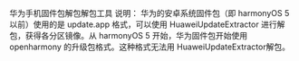 华为手机固件包解包解包工具
说明：
华为的安卓系统固件包（即 harmonyOS 5 以前）使用的是 update.app 格式，可以使用 HuaweiUpdateExtractor 进行解包，获得各分区镜像。从 harmonyOS 5 开始，华为固件包开始使用 openharmony 的升级包格式。这种格式无法用 HuaweiUpdateExtractor解包。
